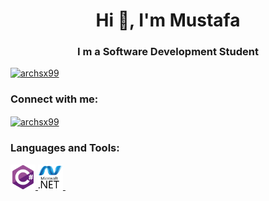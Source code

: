 <h1 align="center">Hi 👋, I'm Mustafa</h1>
<h3 align="center">I m a Software Development Student</h3>

<p align="left"> <a href="https://twitter.com/archsx99" target="blank"><img src="https://img.shields.io/twitter/follow/archsx99?logo=twitter&style=for-the-badge" alt="archsx99" /></a> </p>

<h3 align="left">Connect with me:</h3>
<p align="left">
<a href="https://twitter.com/archsx99" target="blank"><img align="center" src="https://raw.githubusercontent.com/rahuldkjain/github-profile-readme-generator/master/src/images/icons/Social/twitter.svg" alt="archsx99" height="30" width="40" /></a>
</p>

<h3 align="left">Languages and Tools:</h3>
<p align="left"> <a href="https://www.w3schools.com/cs/" target="_blank" rel="noreferrer"> <img src="https://raw.githubusercontent.com/devicons/devicon/master/icons/csharp/csharp-original.svg" alt="csharp" width="40" height="40"/> </a> <a href="https://dotnet.microsoft.com/" target="_blank" rel="noreferrer"> <img src="https://raw.githubusercontent.com/devicons/devicon/master/icons/dot-net/dot-net-original-wordmark.svg" alt="dotnet" width="40" height="40"/> </a> <a href="https://www.photoshop.com/en" target="_blank" rel="noreferrer"> <img 
